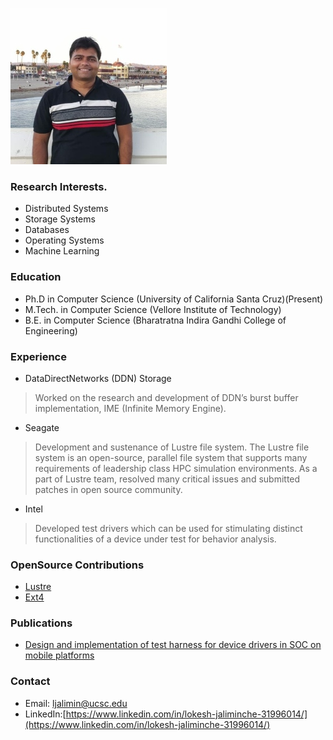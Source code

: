 ![My helpful screenshot](/assets/profile_pic_small.jpg)

### Research Interests.
* Distributed Systems<br/>
* Storage Systems<br/>
* Databases<br/>
* Operating Systems<br/>
* Machine Learning<br/>

### Education
* Ph.D in Computer Science (University of California Santa Cruz)(Present) <br/>
* M.Tech. in Computer Science (Vellore Institute of Technology) <br/>
* B.E. in Computer Science (Bharatratna Indira Gandhi College of Engineering) <br/>

### Experience
* DataDirectNetworks (DDN) Storage <br/>
> Worked on the research and development of DDN’s burst buffer implementation, IME (Infinite Memory Engine).<br/>
* Seagate <br/>
> Development and sustenance of Lustre file system. The Lustre file system is an open-source, parallel file system that supports many requirements of leadership class HPC simulation environments. As a part of Lustre team, resolved many critical issues and submitted patches in open source community.<br/>
* Intel <br/>
> Developed test drivers which can be used for stimulating distinct functionalities of a device under test for behavior analysis.<br/>


### OpenSource Contributions
* [Lustre](https://review.whamcloud.com/#/q/Lokesh+Jaliminche) <br/>
* [Ext4](https://patchwork.ozlabs.org/patch/559179/) <br/>

### Publications
* [Design and implementation of test harness for device drivers in SOC on mobile platforms](/assets/07050470.pdf)

### Contact
* Email: ljalimin@ucsc.edu <br/>
* LinkedIn:[https://www.linkedin.com/in/lokesh-jaliminche-31996014/](https://www.linkedin.com/in/lokesh-jaliminche-31996014/)

